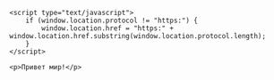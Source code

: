 <html>
<head>
    
    <script type="text/javascript">
        if (window.location.protocol != "https:") {
            window.location.href = "https:" + window.location.href.substring(window.location.protocol.length);
        }
    </script>
</head>
<body>
     
    <p>Привет мир!</p>
</body>
</html>
